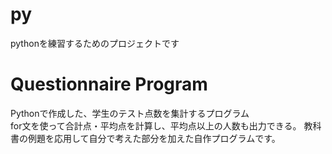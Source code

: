 # py
pythonを練習するためのプロジェクトです

# Questionnaire Program

Pythonで作成した、学生のテスト点数を集計するプログラム  
for文を使って合計点・平均点を計算し、平均点以上の人数も出力できる。
教科書の例題を応用して自分で考えた部分を加えた自作プログラムです。
